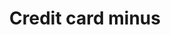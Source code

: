 ---
title: Credit card minus
tags: ["credit", "card", "minus", "payment", "deduction", "balance", "credit-score"]
icon: credit-card-minus
svg: '<svg xmlns="http://www.w3.org/2000/svg" width="24" height="24" fill="none" viewBox="0 0 24 24" stroke-width="1.5" stroke-linecap="round" stroke-linejoin="round" stroke="currentColor"><path d="M3 9v6.8c0 1.12 0 1.68.218 2.108a2 2 0 0 0 .874.874c.427.218.987.218 2.105.218h11.606c1.118 0 1.677 0 2.104-.218.377-.192.683-.498.875-.874.218-.428.218-.986.218-2.104V11M3 9v-.8c0-1.12 0-1.68.218-2.108.192-.377.497-.682.874-.874C4.52 5 5.08 5 6.2 5h6.3M3 9h9.5M6 15h4m5.5-7.5h5"/></svg>'
---